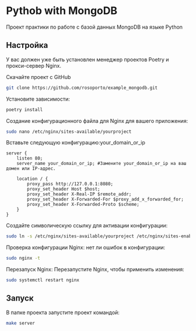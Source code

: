 # Pythob with MongoDB
Проект практики по работе с базой данных MongoDB на языке Python

## Настройка
У вас должен уже быть установлен менеджер проектов Poetry и прокси-сервер Nginx.

Скачайте проект с GitHub
```bash
git clone https://github.com/rosoporto/example_mongodb.git
```

Установите зависимости:
```bash
poetry install
```

Создание конфигурационного файла для Nginx для вашего приложения:
```bash
sudo nano /etc/nginx/sites-available/yourproject
```

Вставьте следующую конфигурацию:your_domain_or_ip
```nginx
server {
    listen 80;
    server_name your_domain_or_ip; #Замените your_domain_or_ip на ваш домен или IP-адрес. 

    location / {
        proxy_pass http://127.0.0.1:8080;
        proxy_set_header Host $host;
        proxy_set_header X-Real-IP $remote_addr;
        proxy_set_header X-Forwarded-For $proxy_add_x_forwarded_for;
        proxy_set_header X-Forwarded-Proto $scheme;
    }
}
```

Создайте символическую ссылку для активации конфигурации:
```bash
sudo ln -s /etc/nginx/sites-available/yourproject /etc/nginx/sites-enabled
```

Проверка конфигурации Nginx: нет ли ошибок в конфигурации:
```bash
sudo nginx -t
```

Перезапуск Nginx: Перезапустите Nginx, чтобы применить изменения:
```bash
sudo systemctl restart nginx
```

## Запуск
В папке проекта запустите проект командой:
```bash
make server
```
